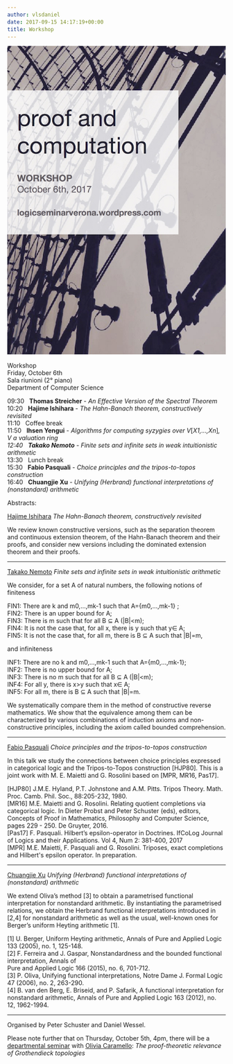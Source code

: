 ```yaml
---
author: vlsdaniel
date: 2017-09-15 14:17:19+00:00
title: Workshop
---
```


![PaC](/images/pac2.jpg)

Workshop\
Friday, October 6th\
Sala riunioni (2° piano)\
Department of Computer Science

09:30   **Thomas Streicher** - _An Effective Version of the Spectral Theorem_\
10:20   **Hajime Ishihara** - _The Hahn-Banach theorem, constructively revisited_\
11:10   Coffee break\
11:50   **Ihsen Yengui** - _Algorithms for computing syzygies over V_[_X1,...,Xn_]_, V a valuation ring\
_12:40   **Takako Nemoto**_ - Finite sets and infinite sets in weak intuitionistic arithmetic_\
13:30   Lunch break\
15:30   **Fabio Pasquali** - _Choice principles and the tripos-to-topos construction_\
16:40   **Chuangjie Xu** - _Unifying (Herbrand) functional interpretations of (nonstandard) arithmetic_

Abstracts:

[Hajime Ishihara](http://www.jaist.ac.jp/profiles/info_e.php?profile_id=48&syozoku=12)
_The Hahn-Banach theorem, constructively revisited_

We review known constructive versions, such as the separation theorem and continuous extension theorem, of the Hahn-Banach theorem and their proofs, and consider new versions including the dominated extension theorem and their proofs.

___

[Takako Nemoto](http://www.jaist.ac.jp/~t-nemoto/)
_Finite sets and infinite sets in weak intuitionistic arithmetic_

We consider, for a set A of natural numbers, the following notions of finiteness

FIN1: There are k and m0,...,mk-1 such that A={m0,...,mk-1} ;\
FIN2: There is an upper bound for A;\
FIN3: There is m such that for all B ⊆ A (|B|<m);\
FIN4: It is not the case that, for all x, there is y such that y∈ A;\
FIN5: It is not the case that, for all m, there is B ⊆ A such that |B|=m,

and infiniteness

INF1: There are no k and m0,...,mk-1 such that A={m0,...,mk-1};\
INF2: There is no upper bound for A;\
INF3: There is no m such that for all B ⊆ A (|B|<m);\
INF4: For all y, there is x>y such that x∈ A;\
INF5: For all m, there is B ⊆ A such that |B|=m.

We systematically compare them in the method of constructive reverse mathematics. We show that the equivalence among them can be characterized by various combinations of induction axioms and non-constructive principles, including the axiom called bounded comprehension.

___

[Fabio Pasquali](http://www.math.unipd.it/en/department/people/user.php?usertype=7&user=897)
_Choice principles and the tripos-to-topos construction_

In this talk we study the connections between choice principles expressed in categorical logic and the Tripos-to-Topos construction [HJP80].
This is a joint work with M. E. Maietti and G. Rosolini based on [MPR, MR16, Pas17].

[HJP80] J.M.E. Hyland, P.T. Johnstone and A.M. Pitts. Tripos Theory. Math. Proc. Camb. Phil. Soc., 88:205-232, 1980.\
[MR16] M.E. Maietti and G. Rosolini. Relating quotient completions via categorical logic. In Dieter Probst and Peter Schuster (eds), editors, Concepts of Proof in Mathematics, Philosophy and Computer Science, pages 229 - 250. De Gruyter, 2016.\
[Pas17] F. Pasquali. Hilbert’s epsilon-operator in Doctrines. IfCoLog Journal of Logics and their Applications. Vol 4, Num 2: 381-400, 2017\
[MPR] M.E. Maietti, F. Pasquali and G. Rosolini. Triposes, exact completions and Hilbert's epsilon operator. In preparation.

___

[Chuangjie Xu](http://cj-xu.github.io/)
_Unifying (Herbrand) functional interpretations of (nonstandard) arithmetic_

We extend Oliva’s method [3] to obtain a parametrised functional interpretation for nonstandard arithmetic. By instantiating the parametrised relations, we obtain the Herbrand functional interpretations introduced in [2,4] for nonstandard arithmetic as well as the usual, well-known ones for Berger’s uniform Heyting arithmetic [1].

[1] U. Berger, Uniform Heyting arithmetic, Annals of Pure and Applied Logic 133 (2005), no. 1, 125-148.\
[2] F. Ferreira and J. Gaspar, Nonstandardness and the bounded functional interpretation, Annals of\
Pure and Applied Logic 166 (2015), no. 6, 701-712.\
[3] P. Oliva, Unifying functional interpretations, Notre Dame J. Formal Logic 47 (2006), no. 2, 263-290.\
[4] B. van den Berg, E. Briseid, and P. Safarik, A functional interpretation for nonstandard arithmetic, Annals of Pure and Applied Logic 163 (2012), no. 12, 1962-1994.

___

Organised by Peter Schuster and Daniel Wessel.



Please note further that on Thursday, October 5th, 4pm,
there will be a [departmental seminar](http://www.di.univr.it/?ent=seminario&id=4085) with [Olivia Caramello](http://www.oliviacaramello.com/):
_The proof-theoretic relevance of Grothendieck topologies_
